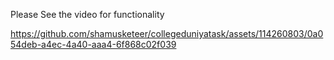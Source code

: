 Please See the video for functionality

https://github.com/shamusketeer/collegeduniyatask/assets/114260803/0a054deb-a4ec-4a40-aaa4-6f868c02f039

